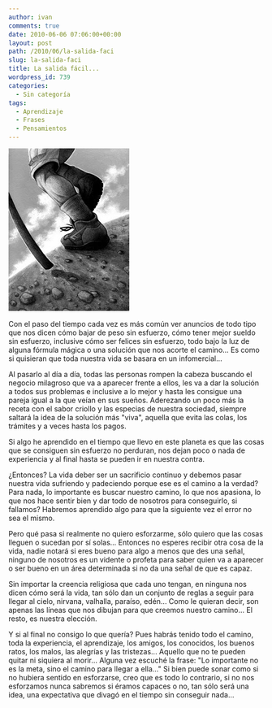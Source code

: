 ```yaml
---
author: ivan
comments: true
date: 2010-06-06 07:06:00+00:00
layout: post
path: /2010/06/la-salida-faci
slug: la-salida-faci
title: La salida fácil...
wordpress_id: 739
categories:
  - Sin categoría
tags:
  - Aprendizaje
  - Frases
  - Pensamientos
---
```


[![](./caminante.jpg)](https://3.bp.blogspot.com/_T2UWuNJg3dQ/TAsBIS0Ag8I/AAAAAAAACJk/eYSmSF2RWgg/s1600/caminante.jpg)

Con el paso del tiempo cada vez es más común ver anuncios de todo tipo que nos dicen cómo bajar de peso sin esfuerzo, cómo tener mejor sueldo sin esfuerzo, inclusive cómo ser felices sin esfuerzo, todo bajo la luz de alguna fórmula mágica o una solución que nos acorte el camino... Es como si quisieran que toda nuestra vida se basara en un infomercial...

Al pasarlo al día a día, todas las personas rompen la cabeza buscando el negocio milagroso que va a aparecer frente a ellos, les va a dar la solución a todos sus problemas e inclusive a lo mejor y hasta les consigue una pareja igual a la que veían en sus sueños. Aderezando un poco más la receta con el sabor criollo y las especias de nuestra sociedad, siempre saltará la idea de la solución más "viva", aquella que evita las colas, los trámites y a veces hasta los pagos.

Si algo he aprendido en el tiempo que llevo en este planeta es que las cosas que se consiguen sin esfuerzo no perduran, nos dejan poco o nada de experiencia y al final hasta se pueden ir en nuestra contra.

¿Entonces? La vida deber ser un sacrificio continuo y debemos pasar nuestra vida sufriendo y padeciendo porque ese es el camino a la verdad? Para nada, lo importante es buscar nuestro camino, lo que nos apasiona, lo que nos hace sentir bien y dar todo de nosotros para conseguirlo, si fallamos? Habremos aprendido algo para que la siguiente vez el error no sea el mismo.

Pero qué pasa si realmente no quiero esforzarme, sólo quiero que las cosas lleguen o sucedan por sí solas... Entonces no esperes recibir otra cosa de la vida, nadie notará si eres bueno para algo a menos que des una señal, ninguno de nosotros es un vidente o profeta para saber quien va a aparecer o ser bueno en un área determinada si no da una señal de que es capaz.

Sin importar la creencia religiosa que cada uno tengan, en ninguna nos dicen cómo será la vida, tan sólo dan un conjunto de reglas a seguir para llegar al cielo, nirvana, valhalla, paraíso, edén... Como le quieran decir, son apenas las líneas que nos dibujan para que creemos nuestro camino... El resto, es nuestra elección.

Y si al final no consigo lo que quería? Pues habrás tenido todo el camino, toda la experiencia, el aprendizaje, los amigos, los conocidos, los buenos ratos, los malos, las alegrías y las tristezas... Aquello que no te pueden quitar ni siquiera al morir... Alguna vez escuché la frase: "Lo importante no es la meta, sino el camino para llegar a ella..." Si bien puede sonar como si no hubiera sentido en esforzarse, creo que es todo lo contrario, si no nos esforzamos nunca sabremos si éramos capaces o no, tan sólo será una idea, una expectativa que divagó en el tiempo sin conseguir nada...
